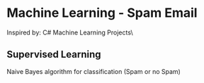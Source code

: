# Machine Learning - Spam Email
Inspired by: C# Machine Learning Projects\
## Supervised Learning
Naive Bayes algorithm for classification (Spam or no Spam)
